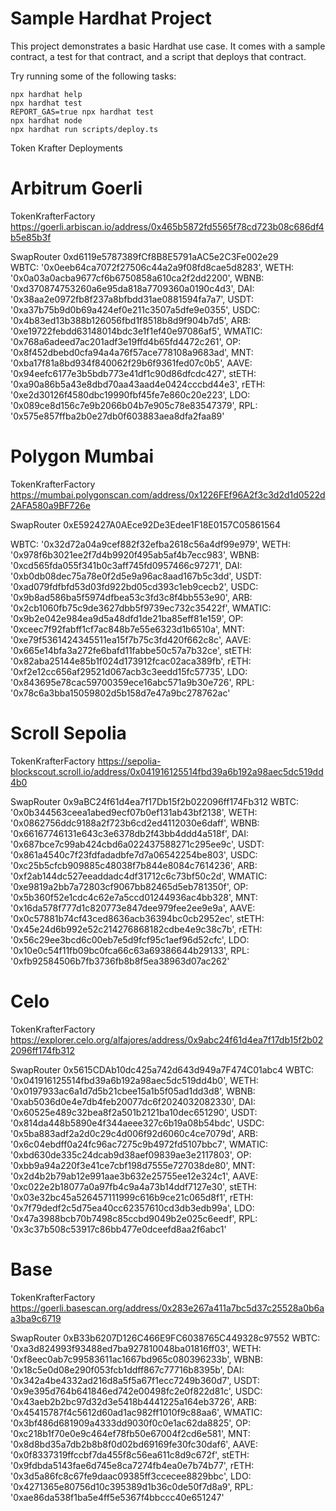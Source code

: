 # Sample Hardhat Project

This project demonstrates a basic Hardhat use case. It comes with a sample contract, a test for that contract, and a script that deploys that contract.

Try running some of the following tasks:

```shell
npx hardhat help
npx hardhat test
REPORT_GAS=true npx hardhat test
npx hardhat node
npx hardhat run scripts/deploy.ts
```

Token Krafter Deployments

# Arbitrum Goerli
TokenKrafterFactory
https://goerli.arbiscan.io/address/0x465b5872fd5565f78cd723b08c686df4b5e85b3f

SwapRouter
0xd6119e5787389fCf8B8E5791aAC5e2C3Fe002e29  
  WBTC: '0x0eeb64ca7072f27506c44a2a9f08fd8cae5d8283',
  WETH: '0x0a03a0acba9677cf6b6750858a610ca2f2dd2200',
  WBNB: '0xd370874753260a6e95da818a7709360a0190c4d3',
  DAI: '0x38aa2e0972fb8f237a8bfbdd31ae0881594fa7a7',
  USDT: '0xa37b75b9d0b69a424ef0e211c3507a5dfe9e0355',
  USDC: '0x4b83ed13b388b126056fbd1f8518b8d9f904b7d5',
  ARB: '0xe19722febdd63148014bdc3e1f1ef40e97086af5',
  WMATIC: '0x768a6adeed7ac201adf3e19ffd4b65fd4472c261',
  OP: '0x8f452dbebd0cfa94a4a76f57ace778108a9683ad',
  MNT: '0xba17f81a8bd934f840062f29b6f9361fed07c0b5',
  AAVE: '0x94eefc6177e3b5bdb773e41df1c90d86dfcdc427',
  stETH: '0xa90a86b5a43e8dbd70aa43aad4e0424cccbd44e3',
  rETH: '0xe2d30126f4580dbc19990fbf45fe7e860c20e223',
  LDO: '0x089ce8d156c7e9b2066b04b7e905c78e83547379',
  RPL: '0x575e857ffba2b0e27db0f603883aea8dfa2faa89'

# Polygon Mumbai
TokenKrafterFactory
https://mumbai.polygonscan.com/address/0x1226FEf96A2f3c3d2d1d0522d2AFA580a9BF726e

SwapRouter
0xE592427A0AEce92De3Edee1F18E0157C05861564

WBTC: '0x32d72a04a9cef882f32efba2618c56a4df99e979',
  WETH: '0x978f6b3021ee2f7d4b9920f495ab5af4b7ecc983',
  WBNB: '0xcd565fda055f341b0c3aff745fd0957466c97271',
  DAI: '0xb0db08dec75a78e0f2d5e9a96ac8aad167b5c3dd',
  USDT: '0xad079fdfbfd53d03fd922bd05cd393c1eb9cecb2',
  USDC: '0x9b8ad586ba5f5974dfbea53c3fd3c8f4bb553e90',
  ARB: '0x2cb1060fb75c9de3627dbb5f9739ec732c35422f',
  WMATIC: '0x9b2e042e984ea9d5a48dfd1de21ba85eff81e159',
  OP: '0xceec7f92fabff1cf7ac848b7e55e6323d1b6510a',
  MNT: '0xe79f5361424345511ea15f7b75c3fd420f662c8c',
  AAVE: '0x665e14bfa3a272fe6bafd11fabbe50c57a7b32ce',
  stETH: '0x82aba25144e85b1f024d173912fcac02aca389fb',
  rETH: '0xf2e12cc656af29521d067acb3c3eedd15fc57735',
  LDO: '0x843695e78cac59700359ece16abc571a9b30e726',
  RPL: '0x78c6a3bba15059802d5b158d7e47a9bc278762ac'

# Scroll Sepolia
TokenKrafterFactory
https://sepolia-blockscout.scroll.io/address/0x041916125514fbd39a6b192a98aec5dc519dd4b0

SwapRouter
0x9aBC24f61d4ea7f17Db15f2b022096ff174Fb312
  WBTC: '0x0b344563ceea1abed9ecf07b0ef131ab43bf2138',
  WETH: '0x0862756ddc9188a2f723b6cd2ed4112030e6daff',
  WBNB: '0x66167746131e643c3e6378db2f43bb4ddd4a518f',
  DAI: '0x687bce7c99ab424cbd6a022437588271c295ee9c',
  USDT: '0x861a4540c7f23fdfadadbfe7d7a06542254be803',
  USDC: '0xc25b5cfcb909885c48038f7b844e8084c7614236',
  ARB: '0xf2ab144dc527eeaddadc4df31712c6c73bf50c2d',
  WMATIC: '0xe9819a2bb7a72803cf9067bb82465d5eb781350f',
  OP: '0x5b360f52e1cdc4c62e7a5ccd01244936ac4bb328',
  MNT: '0x16da578f777d1c820773e847dee979fee2ee9e9a',
  AAVE: '0x0c57881b74cf43ced8636acb36394bc0cb2952ec',
  stETH: '0x45e24d6b992e52c214276868182cdbe4e9c38c7b',
  rETH: '0x56c29ee3bcd6c00eb7e5d9fcf95c1aef96d52cfc',
  LDO: '0x10e0c54f11fb09bc0fca66c63a69386644b29133',
  RPL: '0xfb92584506b7fb3736fb8b8f5ea38963d07ac262'

# Celo
TokenKrafterFactory
https://explorer.celo.org/alfajores/address/0x9abc24f61d4ea7f17db15f2b022096ff174fb312

SwapRouter
0x5615CDAb10dc425a742d643d949a7F474C01abc4
  WBTC: '0x041916125514fbd39a6b192a98aec5dc519dd4b0',
  WETH: '0x0197933ac6a1d7d5b21cbee15a1b5f05ad1dd3d8',
  WBNB: '0xab5036d0e4e7db4feb20077dc6f2024032082330',
  DAI: '0x60525e489c32bea8f2a501b2121ba10dec651290',
  USDT: '0x814da448b5890e4f344aeee327c6b19a08b54bdc',
  USDC: '0x5ba883adf2a2d0c29c4d006f92d6060c4ce7079d',
  ARB: '0x6c04ebdff0a24fc96ac7275c9b4972fd5107bbc7',
  WMATIC: '0xbd630de335c24dcab9d38aef09839ae3e2117803',
  OP: '0xbb9a94a220f3e41ce7cbf198d7555e727038de80',
  MNT: '0x2d4b2b79ab12e991aae3b632e25755ee12e324c1',
  AAVE: '0xc022e2b18077a0a97fb4c9a4a73b14ddf7127e30',
  stETH: '0x03e32bc45a526457111999c616b9ce21c065d8f1',
  rETH: '0x7f79dedf2c5d75ea40cc62357610cd3db3edb99a',
  LDO: '0x47a3988bcb70b7498c85ccbd9049b2e025c6eedf',
  RPL: '0x3c37b508c53917c86bb477e0dceefd8aa2f6abc1'

# Base
TokenKrafterFactory
https://goerli.basescan.org/address/0x283e267a411a7bc5d37c25528a0b6aa3ba9c6719

SwapRouter
0xB33b6207D126C466E9FC6038765C449328c97552
  WBTC: '0xa3d824993f93488ed7ba927810048ba01816ff03',
  WETH: '0xf8eec0ab7c99583611ac1667bd965c080396233b',
  WBNB: '0x18c5e0d08e290f053fcb1ddff867c77716b8395b',
  DAI: '0x342a4be4332ad216d8a5f5a67f1ecc7249b360d7',
  USDT: '0x9e395d764b641846ed742e00498fc2e0f822d81c',
  USDC: '0x43aeb2b2bc97d32d3e5418b4441225a164eb3726',
  ARB: '0x45415787f4c5612d60ad1ac982ff1010f9c88aa6',
  WMATIC: '0x3bf486d681909a4333dd9030f0c0e1ac62da8825',
  OP: '0xc218b1f70e0e9c464ef78fb50e67004f2cd6e581',
  MNT: '0x8d8bd35a7db2b8b8f0d02bd69169fe30fc30daf6',
  AAVE: '0x0f8337319ffccbf7da455f8c56ea611c8d9c672f',
  stETH: '0x9fdbda5143fae6d745e8ca7274fb4ea0e7b74b77',
  rETH: '0x3d5a86fc8c67fe9daac09385ff3ccecee8829bbc',
  LDO: '0x4271365e80756d10c395389d1b36c0de50f7d8a9',
  RPL: '0xae86da538f1ba5e4ff5e5367f4bbccc40e651247'
